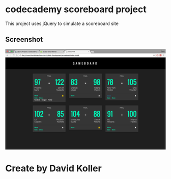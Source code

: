codecademy scoreboard project
=================================

This project uses jQuery to simulate a scoreboard site

## Screenshot
[![IMAGE ALT TEXT HERE](https://github.com/kolldavi/Web-Development/blob/master/scoreboard/ScreenShotScoreBoard.png?raw=true)](http://www.dkoller.com/Web-Development/ScoreBoard/index.html)



Create by David Koller
=======================
